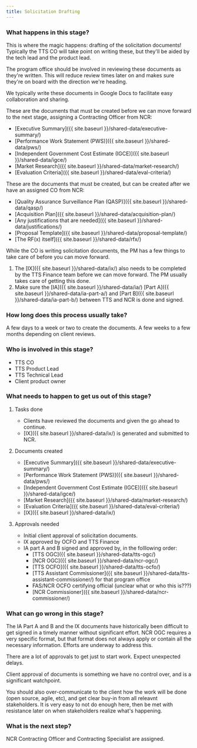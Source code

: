 ```yaml
---
title: Solicitation Drafting
---
```


### What happens in this stage? 
This is where the magic happens: drafting of the solicitation documents! Typically the TTS CO will take point on writing these, but they'll be aided by the tech lead and the product lead. 

The program office should be involved in reviewing these documents as they're written. This will reduce review times later on and makes sure they're on board with the direction we're heading.

We typically write these documents in Google Docs to facilitate easy collaboration and sharing.

These are the documents that must be created before we can move forward to the next stage, assigning a Contracting Officer from NCR:

- [Executive Summary]({{ site.baseurl }}/shared-data/executive-summary/)
- [Performance Work Statement (PWS)]({{ site.baseurl }}/shared-data/pws/)
- [Independent Government Cost Estimate (IGCE)]({{ site.baseurl }}/shared-data/igce/)
- [Market Research]({{ site.baseurl }}/shared-data/market-research/)
- [Evaluation Criteria]({{ site.baseurl }}/shared-data/eval-criteria/)

These are the documents that must be created, but can be created after we have an assigned CO from NCR:

- [Quality Assurance Surveillance Plan (QASP)]({{ site.baseurl }}/shared-data/qasp/)
- [Acquisition Plan]({{ site.baseurl }}/shared-data/acquisition-plan/)
- [Any justifications that are needed]({{ site.baseurl }}/shared-data/justifications/)
- [Proposal Template]({{ site.baseurl }}/shared-data/proposal-template/)
- [The RF(x) itself]({{ site.baseurl }}/shared-data/rfx/)

While the CO is writing solicitation documents, the PM has a few things to take care of before you can move forward. 

1. The [IX]({{ site.baseurl }}/shared-data/ix/) also needs to be completed by the TTS Finance team before we can move forward. The PM usually takes care of getting this done.
2. Make sure the [IA]({{ site.baseurl }}/shared-data/ia/) [Part A]({{ site.baseurl }}/shared-data/ia-part-a/) and [Part B]({{ site.baseurl }}/shared-data/ia-part-b/) between TTS and NCR is done and signed.

### How long does this process usually take?
A few days to a week or two to create the documents. A few weeks to a few months depending on client reviews.

### Who is involved in this stage?

- TTS CO
- TTS Product Lead
- TTS Technical Lead
- Client product owner

### What needs to happen to get us out of this stage? 
1. Tasks done
	- Clients have reviewed the documents and given the go ahead to continue.
	- [IX]({{ site.baseurl }}/shared-data/ix/) is generated and submitted to NCR.
2. Documents created
	- [Executive Summary]({{ site.baseurl }}/shared-data/executive-summary/)
	- [Performance Work Statement (PWS)]({{ site.baseurl }}/shared-data/pws/)
	- [Independent Government Cost Estimate (IGCE)]({{ site.baseurl }}/shared-data/igce/)
	- [Market Research]({{ site.baseurl }}/shared-data/market-research/)
	- [Evaluation Criteria]({{ site.baseurl }}/shared-data/eval-criteria/)
	- [IX]({{ site.baseurl }}/shared-data/ix/)

3. Approvals needed
	- Initial client approval of solicitation documents.
	- IX approved by OCFO and TTS Finance
	- IA part A and B signed and approved by, in the folllowing order:
		- [TTS OGC]({{ site.baseurl }}/shared-data/tts-ogc/)
		- [NCR OGC]({{ site.baseurl }}/shared-data/ncr-ogc/)
		- [TTS OCFO]({{ site.baseurl }}/shared-data/tts-ocfo/)
		- [TTS Assistant Commissioner]({{ site.baseurl }}/shared-data/tts-assistant-commissioner/) for that program office
		- FAS/NCR OCFO certifying official (unclear what or who this is???)
		- [NCR Commissioner]({{ site.baseurl }}/shared-data/ncr-commissioner/)


### What can go wrong in this stage? 
The IA Part A and B and the IX documents have historically been difficult to get signed in a timely manner without significant effort. NCR OGC requires a very specific format, but that format does not always apply or contain all the necessary information. Efforts are underway to address this. 

There are a lot of approvals to get just to start work. Expect unexpected delays.

Client approval of documents is something we have no control over, and is a significant watchpoint.

You should also over-communicate to the client how the work will be done (open source, agile, etc), and get clear buy-in from all releavnt stakeholders. It is very easy to not do enough here, then be met with resistance later on when stakeholders realize what's happening.

### What is the next step?
NCR Contracting Officer and Contracting Specialist are assigned.

